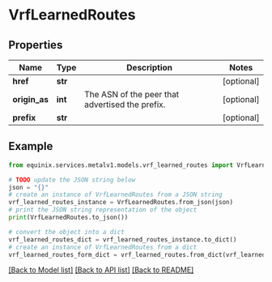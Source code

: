 # VrfLearnedRoutes


## Properties

Name | Type | Description | Notes
------------ | ------------- | ------------- | -------------
**href** | **str** |  | [optional] 
**origin_as** | **int** | The ASN of the peer that advertised the prefix. | [optional] 
**prefix** | **str** |  | [optional] 

## Example

```python
from equinix.services.metalv1.models.vrf_learned_routes import VrfLearnedRoutes

# TODO update the JSON string below
json = "{}"
# create an instance of VrfLearnedRoutes from a JSON string
vrf_learned_routes_instance = VrfLearnedRoutes.from_json(json)
# print the JSON string representation of the object
print(VrfLearnedRoutes.to_json())

# convert the object into a dict
vrf_learned_routes_dict = vrf_learned_routes_instance.to_dict()
# create an instance of VrfLearnedRoutes from a dict
vrf_learned_routes_form_dict = vrf_learned_routes.from_dict(vrf_learned_routes_dict)
```
[[Back to Model list]](../README.md#documentation-for-models) [[Back to API list]](../README.md#documentation-for-api-endpoints) [[Back to README]](../README.md)


